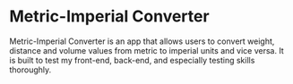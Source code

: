 # Metric-Imperial Converter

Metric-Imperial Converter is an app that allows users to convert weight, distance and volume values from metric to imperial units and vice versa. It is built to test my front-end, back-end, and especially testing skills thoroughly.
